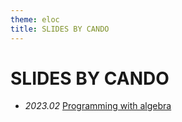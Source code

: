 ```yaml
---
theme: eloc
title: SLIDES BY CANDO
---
```


# SLIDES BY CANDO

<div class="scroll">

- *2023.02* [Programming with algebra](/presentations/programming_with_algebra)

</div>

<style>
  .slidev-layout {
    .scroll {
      @apply overflow-y-scroll max-h-[660px];
    }

    h1 {
      @apply mb-5 text-8xl;
    }

    em {
      @apply inline-block mr-2 text-[#bbb];

      letter-spacing: -0.06em;
      font-size: 0.9em;
      font-style: normal;
      font-family: var(--code-font-family);
    }

    small {
      color: #777;
      font-size: 0.5em;
    }
  }
</style>

